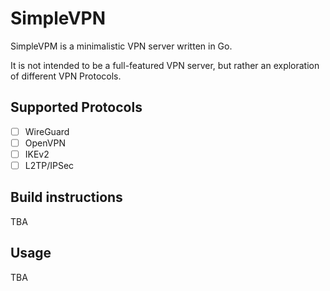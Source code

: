 # SimpleVPN

SimpleVPM is a minimalistic VPN server written in Go. 

It is not intended to be a full-featured VPN server, but rather an exploration of different VPN Protocols.


## Supported Protocols

- [ ] WireGuard
- [ ] OpenVPN
- [ ] IKEv2
- [ ] L2TP/IPSec

## Build instructions

TBA


## Usage

TBA